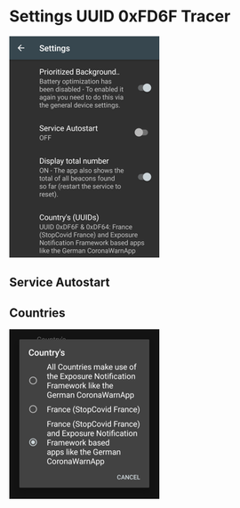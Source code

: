 # Settings UUID 0xFD6F Tracer
![Sample](./misc/docs/Settings01.png)

## Service Autostart

## Countries
![Sample](./misc/docs/Settings02.png)
